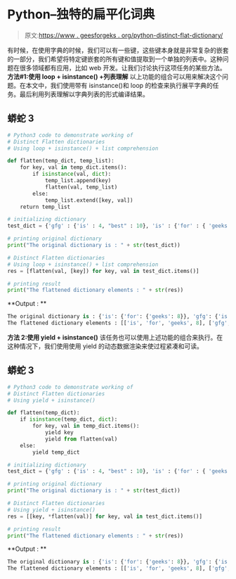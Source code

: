 # Python–独特的扁平化词典

> 原文:[https://www . geesforgeks . org/python-distinct-flat-dictionary/](https://www.geeksforgeeks.org/python-distinct-flatten-dictionaries/)

有时候，在使用字典的时候，我们可以有一些键，这些键本身就是非常复杂的嵌套的一部分，我们希望将特定键嵌套的所有键和值提取到一个单独的列表中。这种问题在很多领域都有应用，比如 web 开发。让我们讨论执行这项任务的某些方法。
**方法#1:使用 loop + isinstance() +列表理解**
以上功能的组合可以用来解决这个问题。在本文中，我们使用带有 isinstance()和 loop 的检查来执行展平字典的任务。最后利用列表理解以字典列表的形式编译结果。

## 蟒蛇 3

```py
# Python3 code to demonstrate working of 
# Distinct Flatten dictionaries
# Using loop + isinstance() + list comprehension

def flatten(temp_dict, temp_list):
    for key, val in temp_dict.items():
        if isinstance(val, dict):
            temp_list.append(key)
            flatten(val, temp_list)
        else:
            temp_list.extend([key, val])
    return temp_list

# initializing dictionary
test_dict = {'gfg' : {'is' : 4, "best" : 10}, 'is' : {'for' : { 'geeks' : 8 }}}

# printing original dictionary
print("The original dictionary is : " + str(test_dict))

# Distinct Flatten dictionaries
# Using loop + isinstance() + list comprehension
res = [flatten(val, [key]) for key, val in test_dict.items()]

# printing result 
print("The flattened dictionary elements : " + str(res)) 
```

**Output : **

```py
The original dictionary is : {'is': {'for': {'geeks': 8}}, 'gfg': {'is': 4, 'best': 10}} 
The flattened dictionary elements : [['is', 'for', 'geeks', 8], ['gfg', 'is', 4, 'best', 10]]  
```

**方法 2:使用 yield + isinstance()**
该任务也可以使用上述功能的组合来执行。在这种情况下，我们使用使用 yield 的动态数据渲染来使过程紧凑和可读。

## 蟒蛇 3

```py
# Python3 code to demonstrate working of 
# Distinct Flatten dictionaries
# Using yield + isinstance()

def flatten(temp_dict):
    if isinstance(temp_dict, dict):
        for key, val in temp_dict.items():
            yield key
            yield from flatten(val)
    else:
        yield temp_dict

# initializing dictionary
test_dict = {'gfg' : {'is' : 4, "best" : 10}, 'is' : {'for' : { 'geeks' : 8 }}}

# printing original dictionary
print("The original dictionary is : " + str(test_dict))

# Distinct Flatten dictionaries
# Using yield + isinstance()
res = [[key, *flatten(val)] for key, val in test_dict.items()]

# printing result 
print("The flattened dictionary elements : " + str(res)) 
```

**Output : **

```py
The original dictionary is : {'is': {'for': {'geeks': 8}}, 'gfg': {'is': 4, 'best': 10}} 
The flattened dictionary elements : [['is', 'for', 'geeks', 8], ['gfg', 'is', 4, 'best', 10]]  
```